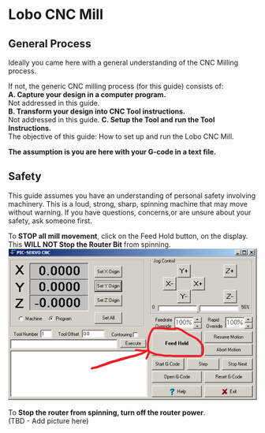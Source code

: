 # Lobo CNC Mill
## General Process
Ideally you came here with a general understanding of the CNC Milling process.

If not, the generic CNC milling process (for this guide) consists of:  
**A. Capture your design in a computer program.**  
Not addressed in this guide.  
**B. Transform your design into CNC Tool instructions.**  
Not addressed in this guide. 
**C. Setup the Tool and run the Tool Instructions.**  
The objective of this guide: How to set up and run the Lobo CNC Mill. 

**The assumption is you are here with your G-code in a text file.**  

## Safety
This guide assumes you have an understanding of personal safety involving machinery. This is a loud, strong, sharp, spinning machine that may move without warning. If you have questions, concerns,or are unsure about your safety, ask someone first.  

To **STOP all mill movement**, click on the Feed Hold button, on the display.  
This **WILL NOT Stop the Router Bit** from spinning.  
![Feed Hold Button](./Lobo_CNC_Mill_FeedHoldButton.png)

To **Stop the router from spinning, turn off the router power**.  
(TBD - Add picture here)

